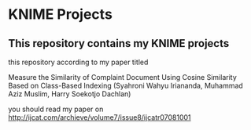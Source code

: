 # KNIME Projects

## This repository contains my KNIME projects
this repository according to my paper titled 

Measure the Similarity of Complaint Document Using Cosine Similarity Based on Class-Based Indexing
(Syahroni Wahyu Iriananda, Muhammad Aziz Muslim, Harry Soekotjo Dachlan)

you should read my paper on 
http://ijcat.com/archieve/volume7/issue8/ijcatr07081001
